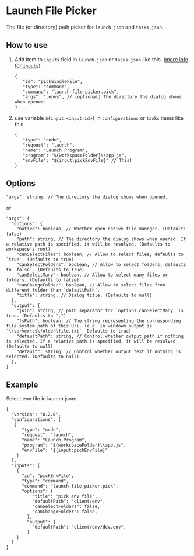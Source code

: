 # Launch File Picker

The file (or directory) path picker for `launch.json` and `tasks.json`.

## How to use

1. Add item to `inputs` field in `launch.json` or `tasks.json` like this. ([more info for `inputs`](https://code.visualstudio.com/docs/editor/variables-reference#_input-variables)).
   ```jsonc
   {
      "id": "pickSingleFile",
      "type": "command",
      "command": "launch-file-picker.pick",
      "args": ".envs", // (optional) The directory the dialog shows when opened.
   }
   ```
1. use variable `${input:<input-id>}` in `configurations` or `tasks` items like this.
   ```jsonc
   {
      "type": "node",
      "request": "launch",
      "name": "Launch Program",
      "program": "${workspaceFolder}\\app.js",
      "envFile": "${input:pickEnvFile}" // This!
   }
   ```

## Options

```jsonc
"args": string, // The directory the dialog shows when opened.
```
or
```jsonc
"args": {
  "options": {
    "native": boolean, // Whether open native file manoger. (Default: false)
    "path": string, // The directory the dialog shows when opened. If a relative path is specified, it will be resolved. (Defaults to workspace's root)
    "canSelectFiles": boolean, // Allow to select files, defaults to `true`. (Defaults to true)
    "canSelectFolders": boolean, // Allow to select folders, defaults to `false`. (Defaults to true)
    "canSelectMany": boolean, // Allow to select many files or folders. (Defaults to false)
    "canChangeFolder": boolean, // Allow to select files from different folder than `defaultPath`.
    "title": string, // Dialog title. (Defaults to null)
  },
  "output": {
    "join": string, // path separator for `options.canSelectMany` is true. (Defaults to ",")
    "fsPath": boolean, // The string representing the corresponding file system path of this Uri. (e.g. in windown output is `\\server\c$\folder\file.txt`. Defaults to true)
    "defaultPath": string, // Control whether output path if nothing is selected. If a relative path is specified, it will be resolved. (Defaults to null)
    "default": string, // Control whether output text if nothing is selected. (Defaults to null)
  },
}
```

## Example

Select env file in launch.json:

```jsonc
{
  "version": "0.2.0",
  "configurations": [
   {
      "type": "node",
      "request": "launch",
      "name": "Launch Program",
      "program": "${workspaceFolder}\\app.js",
      "envFile": "${input:pickEnvFile}"
    }
  ],
  "inputs": [
    {
      "id": "pickEnvFile",
      "type": "command",
      "command": "launch-file-picker.pick",
      "options": {
          "title": "pick env file",
          "defaultPath": "client/env",
          "canSelectFolders": false,
          "canChangeFolder": false,
        },
        "output": {
          "defaultPath": "client/env/dev.env",
        }
    }
  ]
}
```
